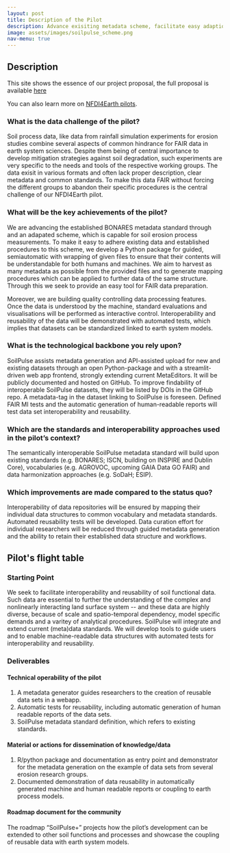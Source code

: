 ```yaml
---
layout: post
title: Description of the Pilot
description: Advance exisiting metadata scheme, facilitate easy adaption to existing (and future) soil erosion data, provide quality control tools.
image: assets/images/soilpulse_scheme.png
nav-menu: true
---
```


## Description

This site shows the essence of our project proposal, the full proposal is available [here](https://nfdi4earth.de/images/362_SoilPulse.pdf)

You can also learn more on [NFDI4Earth pilots](https://www.nfdi4earth.de/2participate/pilots).

### What is the data challenge of the pilot?
Soil process data, like data from rainfall simulation experiments for erosion studies combine several aspects of common hindrance for FAIR data in earth system sciences.
Despite them being of central importance to develop mitigation strategies against soil degradation, such experiments are very specific to the needs and tools of the respective working groups.
The data exisit in various formats and often lack proper description, clear metadata and common standards.
To make this data FAIR without forcing the different groups to abandon their specific procedures is the central challenge of our NFDI4Earth pilot.

### What will be the key achievements of the pilot?
We are advancing the established BONARES metadata standard through and an adapated scheme, which is capable for soil erosion process measurements.
To make it easy to adhere existing data and established procedures to this scheme, we develop a Python package for guided, semiautomatic with wrapping of given files to ensure that their contents will be understandable for both humans and machines.
We aim to harvest as many metadata as possible from the provided files and to generate mapping procedures which can be applied to further data of the same structure.
Through this we seek to provide an easy tool for FAIR data preparation.

Moreover, we are building quality controlling data processing features.
Once the data is understood by the machine, standard evaluations and visualisations will be performed as interactive control.
Interoperability and reusability of the data will be demonstrated with automated tests, which implies that datasets can be standardized linked to earth system models.

### What is the technological backbone you rely upon?
SoilPulse assists metadata generation and API-assisted upload for new and existing datasets through an open Python-package and with a streamlit-driven web app frontend, strongly extending current MetaEditors.
It will be publicly documented and hosted on GitHub.
To improve findability of interoperable SoilPulse datasets, they will be listed by DOIs in the GitHub repo.
A metadata-tag in the dataset linking to SoilPulse is foreseen.
Defined FAIR MI tests and the automatic generation of human-readable reports will test data set interoperability and reusability.

### Which are the standards and interoperability approaches used in the pilot’s context?
The semantically interoperable SoilPulse metadata standard will build upon existing standards (e.g. BONARES; ISCN, building on INSPIRE and Dublin Core), vocabularies (e.g. AGROVOC, upcoming GAIA Data GO FAIR) and data harmonization approaches (e.g. SoDaH; ESIP).

### Which improvements are made compared to the status quo?
Interoperability of data repositories will be ensured by mapping their individual data structures to common vocabulary and metadata standards.
Automated reusability tests will be developed.
Data curation effort for individual researchers will be reduced through guided metadata generation and the ability to retain their established data structure and workflows.

## Pilot's flight table
### Starting Point
We seek to facilitate interoperability and reusability of soil functional data. Such data are essential to further the understanding of the complex and nonlinearly interacting land surface system -- and these data are highly diverse, because of scale and spatio-temporal dependency, model specific demands and a varitey of analytical procedures. SoilPulse will integrate and extend current (meta)data standards. We will develop tools to guide users and to enable machine-readable data structures with automated tests for interoperability and reusability.

### Deliverables
#### Technical operability of the pilot
1. A metadata generator guides researchers to the creation of reusable data sets in a webapp.
2. Automatic tests for reusability, including automatic generation of human readable reports of the data sets.
3. SoilPulse metadata standard definition, which refers to existing standards.

#### Material or actions for dissemination of knowledge/data
1. R/python package and documentation as entry point and demonstrator for the metadata generation on the example of data sets from several erosion research groups.
2. Documented demonstration of data reusability in automatically generated machine and human readable reports or coupling to earth process models.

#### Roadmap document for the community
The roadmap “SoilPulse+” projects how the pilot’s development can be extended to other soil functions and processes and showcase the coupling of reusable data with earth system models.
